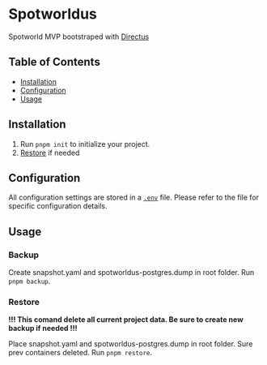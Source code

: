 # Spotworldus

Spotworld MVP bootstraped with [Directus](https://docs.directus.io/)

## Table of Contents

- [Installation](#installation)
- [Configuration](#configuration)
- [Usage](#usage)

## Installation

1. Run `pnpm init` to initialize your project.
2. [Restore](#restore) if needed

## Configuration

All configuration settings are stored in a [`.env`](./.env) file. Please refer to the file for specific configuration details.

## Usage

### Backup

Create snapshot.yaml and spotworldus-postgres.dump in root folder.
Run `pnpm backup`.

### Restore

**!!! This comand delete all current project data. Be sure to create new backup if needed !!!**

Place snapshot.yaml and spotworldus-postgres.dump in root folder. Sure prev containers deleted.
Run `pnpm restore`.